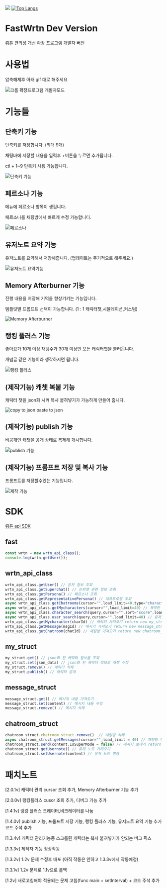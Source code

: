 ![](https://img.shields.io/chrome-web-store/rating/lmahnfafkefebiibmcdnnopdojipbonh?logo=chromewebstore)
[![Top Langs](https://github-readme-stats.vercel.app/api/top-langs/?username=sickwrtn)](https://github.com/anuraghazra/github-readme-stats)
# FastWrtn Dev Version
뤼튼 편의성 개선 확장 프로그램 개발자 버전
# 사용법

압축해제후 아래 gif 대로 해주세요

![크롬 확장프로그램 개발자모드](https://github.com/user-attachments/assets/2e8f63be-ea11-49d3-940a-478867f947c3)

# 기능들
## 단축키 기능

단축키를 저장합니다. (최대 9개)

채팅바에 저장할 내용을 입력후 +버튼을 누르면 추가됩니다.

ctl + 1~9 단축키 사용 가능합니다.

![단축키 기능](https://github.com/user-attachments/assets/fbf24b27-1d2a-48e1-98f2-089ae94dde65)

## 페르소나 기능

메뉴에 페르소나 항목이 생깁니다.

페르소나를 채팅방에서 빠르게 수정 가능합니다.

![페르소나](https://github.com/user-attachments/assets/81e4dc27-0af0-49cc-a0d3-66b82d41cd32)

## 유저노트 요약 기능

유저노트를 요약해서 저장해줍니다. (업데이트는 주기적으로 해주세요.)

![유저노트 요약기능](https://github.com/user-attachments/assets/5a5e7010-088e-420f-92c8-1b4bd969ceee)

## Memory Afterburner 기능

진행 내용을 저장해 기억을 향상기키는 기능입니다.

템플릿별 프롬프트 선택이 가능합니다. (1 : 1 캐릭터챗,시뮬레이션,커스텀)

![Memory Afterburner](https://github.com/user-attachments/assets/d6a4876b-13e1-4c66-a09b-5bb028230191)


## 랭킹 플러스 기능

좋아요가 10개 이상 채팅수가 30개 이상인 모든 캐릭터챗을 불러옵니다.

개념글 같은 기능이라 생각하시면 됩니다.

![랭킹 플러스](https://github.com/user-attachments/assets/22270260-7996-4507-82a8-60d5fe4f62b2)

## (제작기능) 캐챗 복붙 기능

캐릭터 챗을 json화 시켜 복사 붙혀넣기가 가능하게 만들어 줍니다.

![copy to json paste to json](https://github.com/user-attachments/assets/d58cfef4-20b9-4a4a-a3f5-f2628107886e)

## (제작기능) publish 기능

비공개인 캐챗을 공개 상태로 복제해 개시합니다.

![publish 기능](https://github.com/user-attachments/assets/aed52d20-a0a1-48eb-b27f-221e163fa7cf)

## (제작기능) 프롬프트 저장 및 복사 기능

프롬프트를 저장할수있는 기능입니다.

![제작 기능](https://github.com/user-attachments/assets/bd43b088-efaa-4840-b49f-047c56fb2024)

# SDK

[뤼튼 api SDK](https://github.com/sickwrtn/FastWrtn/blob/main/source/tools/sdk.ts)

## fast

```js
const wrtn = new wrtn_api_class();
console.log(wrtn.getUser());
```

## wrtn_api_class

```js
wrtn_api_class.getUser() // 유저 정보 조회
wrtn_api_class.getSuperchat() // 슈퍼챗 관련 정보 조회
wrtn_api_class.getPersona() // 페르소나 조회
wrtn_api_class.getRepresentativePersona() // 대표프로필 조회
async wrtn_api_class.getChatrooms(cursor="",load_limit=40,type="character") // 채팅방 조회
async wrtn_api_class.getMycharacters(cursor="",load_limit=40) // 제작한 캐릭터 조회
async wrtn_api_class.character_search(query,cursor="",sort="score",load_limit=40) // 캐릭터 검색
async wrtn_api_class.user_search(query,cursor="",load_limit=40) // 유저 검색
wrtn_api_class.getMycharacter(charId) // 캐릭터 가져오기 return new my_struct
wrtn_api_class.getMessage(msgId) // 메시기 가져오기 return new message_struct
wrtn_api_class.getChatroom(chatId) // 채팅방 가져오기 return new chatroom_struct
```

## my_struct

```js
my_struct.get() // json화 된 캐릭터 정보를 조회
my_struct.set(json_data) // json화 된 캐릭터 정보로 캐챗 수정
my_struct.remove() // 캐릭터 삭제
my_struct.publish() // 캐릭터 공개
```

## message_struct

```js
message_struct.get() // 메시지 내용 가져오기
message_struct.set(content) // 메시지 내용 수정
message_struct.remove() // 메시지 삭제
```

## chatroom_struct

```js
chatroom_struct.chatroom_struct.remove()  // 채팅방 삭제
async chatroom_struct.getMessages(cursor="",load_limit = 40) // 채팅방 메시지 조회
chatroom_struct.send(content,IsSuperMode = false) // 메시지 보내기 return new message_struct
chatroom_struct.getUsernote() // 유저 노트 가져오기
chatroom_struct.setUsernote(content) // 유저 노트 변경
```

# 패치노트

[2.0.1v] 캐릭터 관리 cursor 조회 추가, Memory Afterburner 기능 추가

[2.0.0v] 랭킹플러스 cusor 조회 추가, 디버그 기능 추가

[1.4.1v] 랭킹 플러스 크레이터,비크레이터를 나눔

[1.4.0v] publish 기능, 프롬프트 저장 기능, 랭킹 플러스 기능, 유저노트 요약 기능 추가 코드 주석 추가

[1.3.4v] 캐릭터 관리기능중 스크롤된 캐릭터는 복사 붙혀넣기가 안되는 버그 픽스

[1.3.3v] 제작자 기능 정상작동﻿

[1.3.2v] 1.2v 문제 수정후 배포 (아직 작동은 안하고 1.3.3v에서 작동예정)

[1.3.1v] 1.2v 문제로 1.1v으로 롤백

[1.2v] 새로고침해야 적용되는 문제 고침(func main + setInterval) + 코드 주석 추가





